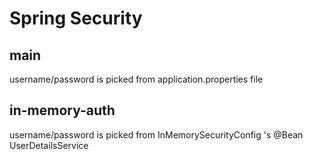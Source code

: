 # Spring Security

## main
username/password is picked from application.properties file

## in-memory-auth
username/password is picked from InMemorySecurityConfig 's @Bean UserDetailsService
